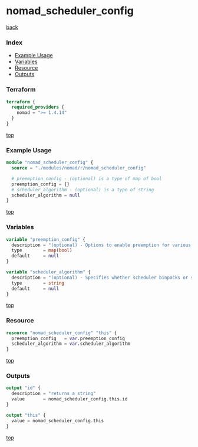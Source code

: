# nomad_scheduler_config

[back](../nomad.md)

### Index

- [Example Usage](#example-usage)
- [Variables](#variables)
- [Resource](#resource)
- [Outputs](#outputs)

### Terraform

```terraform
terraform {
  required_providers {
    nomad = ">= 1.4.14"
  }
}
```

[top](#index)

### Example Usage

```terraform
module "nomad_scheduler_config" {
  source = "./modules/nomad/r/nomad_scheduler_config"

  # preemption_config - (optional) is a type of map of bool
  preemption_config = {}
  # scheduler_algorithm - (optional) is a type of string
  scheduler_algorithm = null
}
```

[top](#index)

### Variables

```terraform
variable "preemption_config" {
  description = "(optional) - Options to enable preemption for various schedulers."
  type        = map(bool)
  default     = null
}

variable "scheduler_algorithm" {
  description = "(optional) - Specifies whether scheduler binpacks or spreads allocations on available nodes."
  type        = string
  default     = null
}
```

[top](#index)

### Resource

```terraform
resource "nomad_scheduler_config" "this" {
  preemption_config   = var.preemption_config
  scheduler_algorithm = var.scheduler_algorithm
}
```

[top](#index)

### Outputs

```terraform
output "id" {
  description = "returns a string"
  value       = nomad_scheduler_config.this.id
}

output "this" {
  value = nomad_scheduler_config.this
}
```

[top](#index)